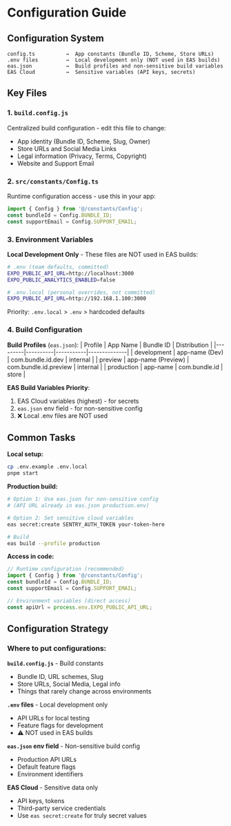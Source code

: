 # Configuration Guide

## Configuration System

```
config.ts          →  App constants (Bundle ID, Scheme, Store URLs)
.env files         →  Local development only (NOT used in EAS builds)
eas.json           →  Build profiles and non-sensitive build variables
EAS Cloud          →  Sensitive variables (API keys, secrets)
```

## Key Files

### 1. `build.config.js`
Centralized build configuration - edit this file to change:
- App identity (Bundle ID, Scheme, Slug, Owner)
- Store URLs and Social Media Links  
- Legal information (Privacy, Terms, Copyright)
- Website and Support Email

### 2. `src/constants/Config.ts`
Runtime configuration access - use this in your app:
```typescript
import { Config } from '@/constants/Config';
const bundleId = Config.BUNDLE_ID;
const supportEmail = Config.SUPPORT_EMAIL;
```

### 3. Environment Variables

**Local Development Only** - These files are NOT used in EAS builds:
```bash
# .env (team defaults, committed)
EXPO_PUBLIC_API_URL=http://localhost:3000
EXPO_PUBLIC_ANALYTICS_ENABLED=false

# .env.local (personal overrides, not committed)
EXPO_PUBLIC_API_URL=http://192.168.1.100:3000
```

Priority: `.env.local` > `.env` > hardcoded defaults

### 4. Build Configuration

**Build Profiles** (`eas.json`):
| Profile | App Name | Bundle ID | Distribution |
|---------|----------|-----------|--------------|
| development | app-name (Dev) | com.bundle.id.dev | internal |
| preview | app-name (Preview) | com.bundle.id.preview | internal |
| production | app-name | com.bundle.id | store |

**EAS Build Variables Priority**:
1. EAS Cloud variables (highest) - for secrets
2. `eas.json` env field - for non-sensitive config
3. ❌ Local .env files are NOT used

## Common Tasks

**Local setup:**
```bash
cp .env.example .env.local
pnpm start
```

**Production build:**
```bash
# Option 1: Use eas.json for non-sensitive config
# (API URL already in eas.json production.env)

# Option 2: Set sensitive cloud variables
eas secret:create SENTRY_AUTH_TOKEN your-token-here

# Build
eas build --profile production
```

**Access in code:**
```typescript
// Runtime configuration (recommended)
import { Config } from '@/constants/Config';
const bundleId = Config.BUNDLE_ID;
const supportEmail = Config.SUPPORT_EMAIL;

// Environment variables (direct access)
const apiUrl = process.env.EXPO_PUBLIC_API_URL;
```

## Configuration Strategy

### Where to put configurations:

**`build.config.js`** - Build constants
- Bundle ID, URL schemes, Slug
- Store URLs, Social Media, Legal info
- Things that rarely change across environments

**`.env` files** - Local development only
- API URLs for local testing
- Feature flags for development
- ⚠️ NOT used in EAS builds

**`eas.json` env field** - Non-sensitive build config
- Production API URLs
- Default feature flags
- Environment identifiers

**EAS Cloud** - Sensitive data only
- API keys, tokens
- Third-party service credentials
- Use `eas secret:create` for truly secret values